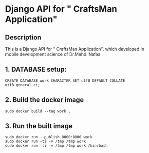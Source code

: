 # Django API for " CraftsMan Application"
## Description
This is a Django API for " CraftsMan Application", which developed in mobile development science of Dr.Mehdi Nafaa

## 1. DATABASE setup:

```
CREATE DATABASE work CHARACTER SET utf8 DEFAULT COLLATE utf8_general_ci;
```

## 2. Build the docker image

```
sudo docker build --tag work .
```

## 3. Run the built image

```
sudo docker run --publish 8000:8000 work 
sudo docker run -ti -v /tmp:/tmp work
sudo docker run -ti -v /tmp:/tmp work /bin/bash
```

